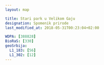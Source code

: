 ```yaml
---
layout: map

title: Stari park u Velikom Gaju
designation: Spomenik prirode
last_modified_at: 2018-05-31T00:23:04+02:00

WDPA: [388828]
BioRaS: [330]
geoSrbija:
  L1_183: [56]
  L1_302: [12]
---
```

